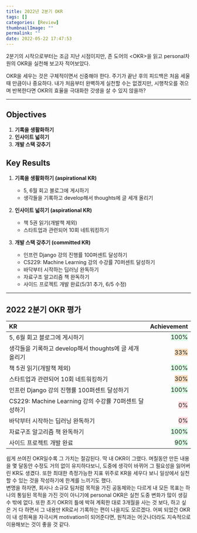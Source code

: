```yaml
---
title: 2022년 2분기 OKR
tags: []
categories: [Review]
thumbnailImage: ""
permalink: ""
date: 2022-05-22 17:47:53
---
```


<!-- toc -->

2분기의 시작으로부터는 조금 지난 시점이지만, 존 도어의 &lt;OKR&gt;을 읽고 personal차원의 OKR을 실천해 보고자 적어보았다.

OKR을 세우는 것은 구체적이면서 신중해야 한다. 주기가 끝난 후의 피드백은 처음 세울 때 만큼이나 중요하다.
내가 처음부터 완벽하게 실천할 수는 없겠지만, 시행착오를 겪으며 반복한다면 OKR의 효율을 극대화한 갓생을 살 수 있지 않을까?

---

## Objectives

1. **기록을 생활화하기**
1. **인사이트 넓히기**
1. **개발 스택 갖추기**

## Key Results

1. **기록을 생활화하기 (aspirational KR)**

   - 5, 6월 회고 블로그에 게시하기
   - 생각들을 기록하고 develop해서 thoughts에 글 세개 올리기

1. **인사이트 넓히기 (aspirational KR)**
   - 책 5권 읽기(개발책 제외)
   - 스타트업과 관련되어 10회 네트워킹하기
1. **개발 스택 갖추기 (committed KR)**
   - 인프런 Django 강의 진행률 100퍼센트 달성하기
   - CS229: Machine Learning 강의 수강률 70퍼센트 달성하기
   - 바닥부터 시작하는 딥러닝 완독하기
   - 자료구조 알고리즘 책 완독하기
   - 사이드 프로젝트 개발 완료(5/31 추가, 6/5 수정)

---

## 2022 2분기 OKR 평가

| KR                                                      |                                          Achievement |
| :------------------------------------------------------ | ---------------------------------------------------: |
| 5, 6월 회고 블로그에 게시하기                           | <span style="background-color: #dcffe4">100% </span> |
| 생각들을 기록하고 develop해서 thoughts에 글 세개 올리기 |  <span style="background-color: #f7ddbe"> 33%</span> |
| 책 5권 읽기(개발책 제외)                                |  <span style="background-color: #dcffe4">100%</span> |
| 스타트업과 관련되어 10회 네트워킹하기                   |   <span style="background-color: #f7ddbe">30%</span> |
| 인프런 Django 강의 진행률 100퍼센트 달성하기            | <span style="background-color: #dcffe4"> 100%</span> |
| CS229: Machine Learning 강의 수강률 70퍼센트 달성하기   |    <span style="background-color: #ffdce0">0%</span> |
| 바닥부터 시작하는 딥러닝 완독하기                       |    <span style="background-color: #ffdce0">0%</span> |
| 자료구조 알고리즘 책 완독하기                           |  <span style="background-color: #dcffe4">100%</span> |
| 사이드 프로젝트 개발 완료                               |   <span style="background-color: #dcffe4">90%</span> |

쉽게 쓰여진 OKR일수록 그 가치는 절감된다. 딱 내 OKR이 그랬다. 며칠동안 만든 내용을 몇 달동안 수정도 거의 없이 유지하다보니, 도중에 생각이 바뀌어 그 필요성을 잃어버린 KR도 생겼다. 또한 최대한 측정가능한 지표 위주로 KR을 세우다 보니 일상에서 실천할 수 있는 것을 작성하기에 한계를 느끼기도 했다.  
변명을 하자면, 회사나 소규모 팀처럼 목적을 가진 공동체와는 다르게 내 모든 목표는 하나의 통일된 목적을 가진 것이 아니기에 personal OKR은 실천 도중 변화가 많이 생길 수 밖에 없다. 또한 초기 OKR의 틀에 박혀 계획한 대로 3개월을 사는 것 보다, 하고 싶은 거 다 하면서 그 내용만 KR로서 기록하는 편이 나을지도 모르겠다. 어찌 되었건 OKR이 내 성취욕을 자극시켜 motivation이 되어준다면, 원칙과는 어긋나더라도 지속적으로 이용해보는 것이 좋을 것 같다.
